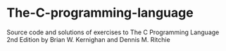 # The-C-programming-language
Source code and solutions of exercises to The C Programming Language 2nd Edition by Brian W. Kernighan and Dennis M. Ritchie 
